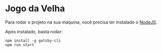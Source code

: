 # Jogo da Velha

Para rodar o projeto na sua máquina, você precisa ter instalado o [NodeJS](https://nodejs.org/en/).

Após instalado, basta rodar:

```shell
npm install -g gatsby-cli
npm run start
```
